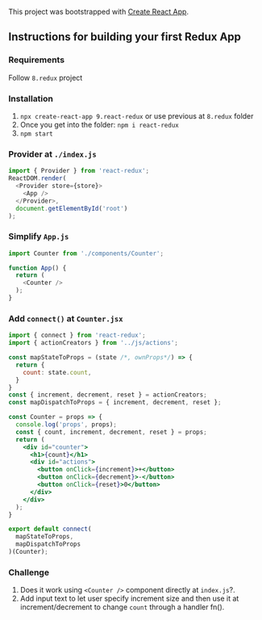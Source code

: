 This project was bootstrapped with [Create React App](https://github.com/facebook/create-react-app).

## Instructions for building your first Redux App

### Requirements
Follow `8.redux` project

### Installation
1. `npx create-react-app 9.react-redux` or use previous at `8.redux` folder
2. Once you get into the folder: `npm i react-redux`
3. `npm start`

### Provider at `./index.js`
```js
import { Provider } from 'react-redux';
ReactDOM.render(
  <Provider store={store}>
    <App />
  </Provider>,
  document.getElementById('root')
);
```
### Simplify `App.js`
```js
import Counter from './components/Counter';

function App() {
  return (
    <Counter />
  );
}
```

### Add `connect()` at `Counter.jsx`
```jsx
import { connect } from 'react-redux';
import { actionCreators } from '../js/actions';

const mapStateToProps = (state /*, ownProps*/) => {
  return {
    count: state.count,
  }
}
const { increment, decrement, reset } = actionCreators;
const mapDispatchToProps = { increment, decrement, reset };

const Counter = props => {
  console.log('props', props);
  const { count, increment, decrement, reset } = props;
  return (
    <div id="counter">
      <h1>{count}</h1>
      <div id="actions">
        <button onClick={increment}>+</button>
        <button onClick={decrement}>-</button>
        <button onClick={reset}>0</button>
      </div>
    </div>
  );
}

export default connect(
  mapStateToProps,
  mapDispatchToProps
)(Counter);
```

### Challenge
1. Does it work using `<Counter />` component directly at `index.js`?.
2. Add input text to let user specify increment size and then use it at increment/decrement to change `count` through a handler fn().